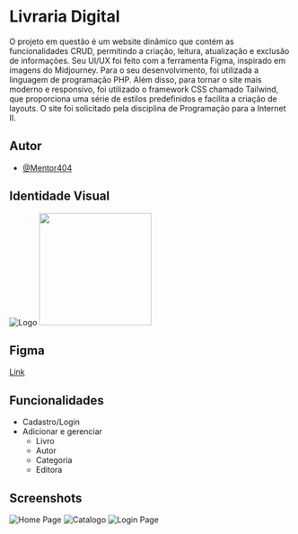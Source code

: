 
# Livraria Digital

O projeto em questão é um website dinâmico que contém as funcionalidades CRUD, permitindo a criação, leitura, atualização e exclusão de informações. Seu UI/UX foi feito com a ferramenta Figma, inspirado em imagens do Midjourney. Para o seu desenvolvimento, foi utilizada a linguagem de programação PHP. Além disso, para tornar o site mais moderno e responsivo, foi utilizado o framework CSS chamado Tailwind, que proporciona uma série de estilos predefinidos e facilita a criação de layouts. O site foi solicitado pela disciplina de Programação para a Internet II.


## Autor

- [@Mentor404](https://www.github.com/Mentor404)


## Identidade Visual

![Logo](https://i.ibb.co/Sy0bk3L/LOGO.png)
<img src="https://i.ibb.co/6XjdPqT/logo-minimal-png.png" width="200" />

## Figma

[Link](https://www.figma.com/file/uWaASufOA4FVuqzQHQHgJ9/Library---23?node-id=0%3A1&t=9IqUJTAG0oagAuGz-1)

## Funcionalidades

- Cadastro/Login
- Adicionar e gerenciar
  - Livro
  - Autor
  - Categoria
  - Editora


## Screenshots

![Home Page](https://i.ibb.co/88mLf7q/home.png)
![Catalogo](https://i.ibb.co/PggnwFy/catalogo.png)
![Login Page](https://i.ibb.co/YB1SJzf/login.png)


